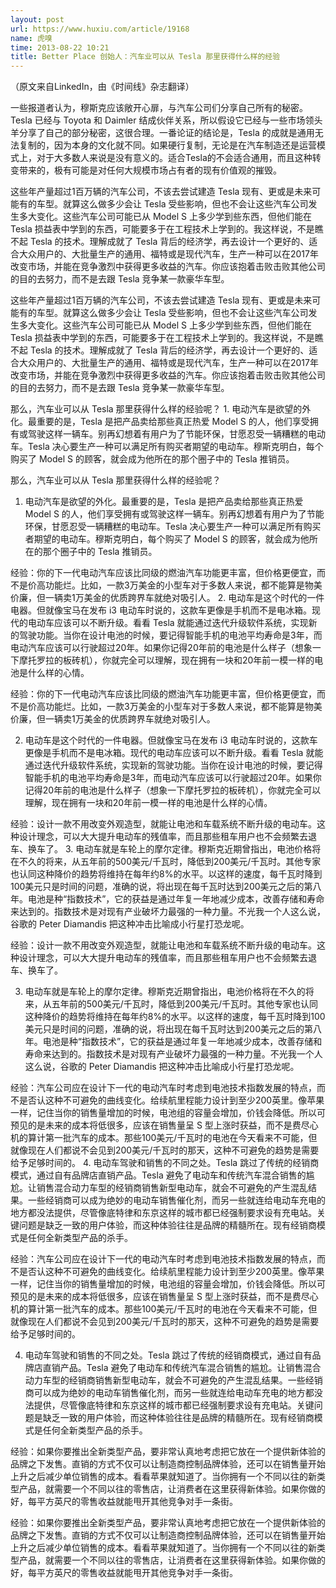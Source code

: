 ```yaml
---
layout: post
url: https://www.huxiu.com/article/19168
name: 虎嗅
time: 2013-08-22 10:21
title: Better Place 创始人：汽车业可以从 Tesla 那里获得什么样的经验
---
```

（原文来自LinkedIn，由《时间线》杂志翻译）

一些报道者认为，穆斯克应该敞开心扉，与汽车公司们分享自己所有的秘密。Tesla 已经与 Toyota 和 Daimler 结成伙伴关系，所以假设它已经与一些市场领头羊分享了自己的部分秘密，这很合理。一番论证的结论是，Tesla 的成就是通用无法复制的，因为本身的文化就不同。如果硬行复制，无论是在汽车制造还是运营模式上，对于大多数人来说是没有意义的。适合Tesla的不会适合通用，而且这种转变带来的，极有可能是对任何大规模市场占有者的现有价值观的摧毁。

这些年产量超过1百万辆的汽车公司，不该去尝试建造 Tesla 现有、更或是未来可能有的车型。就算这么做多少会让 Tesla 受些影响，但也不会让这些汽车公司发生多大变化。这些汽车公司可能已从 Model S 上多少学到些东西，但他们能在 Tesla 损益表中学到的东西，可能要多于在工程技术上学到的。我这样说，不是瞧不起 Tesla 的技术。理解成就了 Tesla 背后的经济学，再去设计一个更好的、适合大众用户的、大批量生产的通用、福特或是现代汽车，生产一种可以在2017年改变市场，并能在竞争激烈中获得更多收益的汽车。你应该抱着击败击败其他公司的目的去努力，而不是去跟 Tesla 竞争某一款豪华车型。

这些年产量超过1百万辆的汽车公司，不该去尝试建造 Tesla 现有、更或是未来可能有的车型。就算这么做多少会让 Tesla 受些影响，但也不会让这些汽车公司发生多大变化。这些汽车公司可能已从 Model S 上多少学到些东西，但他们能在 Tesla 损益表中学到的东西，可能要多于在工程技术上学到的。我这样说，不是瞧不起 Tesla 的技术。理解成就了 Tesla 背后的经济学，再去设计一个更好的、适合大众用户的、大批量生产的通用、福特或是现代汽车，生产一种可以在2017年改变市场，并能在竞争激烈中获得更多收益的汽车。你应该抱着击败击败其他公司的目的去努力，而不是去跟 Tesla 竞争某一款豪华车型。

那么，汽车业可以从 Tesla 那里获得什么样的经验呢？ 1. 电动汽车是欲望的外化。最重要的是，Tesla 是把产品卖给那些真正热爱 Model S 的人，他们享受拥有或驾驶这样一辆车。别再幻想着有用户为了节能环保，甘愿忍受一辆糟糕的电动车。Tesla 决心要生产一种可以满足所有购买者期望的电动车。穆斯克明白，每个购买了 Model S 的顾客，就会成为他所在的那个圈子中的 Tesla 推销员。

那么，汽车业可以从 Tesla 那里获得什么样的经验呢？

1. 电动汽车是欲望的外化。最重要的是，Tesla 是把产品卖给那些真正热爱 Model S 的人，他们享受拥有或驾驶这样一辆车。别再幻想着有用户为了节能环保，甘愿忍受一辆糟糕的电动车。Tesla 决心要生产一种可以满足所有购买者期望的电动车。穆斯克明白，每个购买了 Model S 的顾客，就会成为他所在的那个圈子中的 Tesla 推销员。

经验：你的下一代电动汽车应该比同级的燃油汽车功能更丰富，但价格更便宜，而不是价高功能烂。比如，一款3万美金的小型车对于多数人来说，都不能算是物美价廉，但一辆卖1万美金的优质跨界车就绝对吸引人。 2. 电动车是这个时代的一件电器。但就像宝马在发布 i3 电动车时说的，这款车更像是手机而不是电冰箱。现代的电动车应该可以不断升级。看看 Tesla 就能通过迭代升级软件系统，实现新的驾驶功能。当你在设计电池的时候，要记得智能手机的电池平均寿命是3年，而电动汽车应该可以行驶超过20年。如果你记得20年前的电池是什么样子（想象一下摩托罗拉的板砖机），你就完全可以理解，现在拥有一块和20年前一模一样的电池是什么样的心情。

经验：你的下一代电动汽车应该比同级的燃油汽车功能更丰富，但价格更便宜，而不是价高功能烂。比如，一款3万美金的小型车对于多数人来说，都不能算是物美价廉，但一辆卖1万美金的优质跨界车就绝对吸引人。

2. 电动车是这个时代的一件电器。但就像宝马在发布 i3 电动车时说的，这款车更像是手机而不是电冰箱。现代的电动车应该可以不断升级。看看 Tesla 就能通过迭代升级软件系统，实现新的驾驶功能。当你在设计电池的时候，要记得智能手机的电池平均寿命是3年，而电动汽车应该可以行驶超过20年。如果你记得20年前的电池是什么样子（想象一下摩托罗拉的板砖机），你就完全可以理解，现在拥有一块和20年前一模一样的电池是什么样的心情。

经验：设计一款不用改变外观造型，就能让电池和车载系统不断升级的电动车。这种设计理念，可以大大提升电动车的残值率，而且那些租车用户也不会频繁去退车、换车了。 3. 电动车就是车轮上的摩尔定律。穆斯克近期曾指出，电池价格将在不久的将来，从五年前的500美元/千瓦时，降低到200美元/千瓦时。其他专家也认同这种降价的趋势将维持在每年约8%的水平。以这样的速度，每千瓦时降到100美元只是时间的问题，准确的说，将出现在每千瓦时达到200美元之后的第八年。电池是种“指数技术”，它的获益是通过年复一年地减少成本，改善存储和寿命来达到的。指数技术是对现有产业破坏力最强的一种力量。不光我一个人这么说，谷歌的 Peter Diamandis 把这种冲击比喻成小行星打恐龙呢。

经验：设计一款不用改变外观造型，就能让电池和车载系统不断升级的电动车。这种设计理念，可以大大提升电动车的残值率，而且那些租车用户也不会频繁去退车、换车了。

3. 电动车就是车轮上的摩尔定律。穆斯克近期曾指出，电池价格将在不久的将来，从五年前的500美元/千瓦时，降低到200美元/千瓦时。其他专家也认同这种降价的趋势将维持在每年约8%的水平。以这样的速度，每千瓦时降到100美元只是时间的问题，准确的说，将出现在每千瓦时达到200美元之后的第八年。电池是种“指数技术”，它的获益是通过年复一年地减少成本，改善存储和寿命来达到的。指数技术是对现有产业破坏力最强的一种力量。不光我一个人这么说，谷歌的 Peter Diamandis 把这种冲击比喻成小行星打恐龙呢。

经验：汽车公司应在设计下一代的电动汽车时考虑到电池技术指数发展的特点，而不是否认这种不可避免的曲线变化。给续航里程能力设计到至少200英里。像苹果一样，记住当你的销售量增加的时候，电池组的容量会增加，价钱会降低。所以可预见的是未来的成本将低很多，应该在销售量呈 S 型上涨时获益，而不是费尽心机的算计第一批汽车的成本。那些100美元/千瓦时的电池在今天看来不可能，但就像现在人们都说不会见到200美元/千瓦时的那天，这种不可避免的趋势是需要给予足够时间的。 4. 电动车驾驶和销售的不同之处。Tesla 跳过了传统的经销商模式，通过自有品牌店直销产品。Tesla 避免了电动车和传统汽车混合销售的尴尬。让销售混合动力车型的经销商销售新型电动车，就会不可避免的产生混乱结果。一些经销商可以成为绝妙的电动车销售催化剂，而另一些就连给电动车充电的地方都没法提供，尽管像底特律和东京这样的城市都已经强制要求设有充电站。关键问题是缺乏一致的用户体验，而这种体验往往是品牌的精髓所在。现有经销商模式是任何全新类型产品的杀手。

经验：汽车公司应在设计下一代的电动汽车时考虑到电池技术指数发展的特点，而不是否认这种不可避免的曲线变化。给续航里程能力设计到至少200英里。像苹果一样，记住当你的销售量增加的时候，电池组的容量会增加，价钱会降低。所以可预见的是未来的成本将低很多，应该在销售量呈 S 型上涨时获益，而不是费尽心机的算计第一批汽车的成本。那些100美元/千瓦时的电池在今天看来不可能，但就像现在人们都说不会见到200美元/千瓦时的那天，这种不可避免的趋势是需要给予足够时间的。

4. 电动车驾驶和销售的不同之处。Tesla 跳过了传统的经销商模式，通过自有品牌店直销产品。Tesla 避免了电动车和传统汽车混合销售的尴尬。让销售混合动力车型的经销商销售新型电动车，就会不可避免的产生混乱结果。一些经销商可以成为绝妙的电动车销售催化剂，而另一些就连给电动车充电的地方都没法提供，尽管像底特律和东京这样的城市都已经强制要求设有充电站。关键问题是缺乏一致的用户体验，而这种体验往往是品牌的精髓所在。现有经销商模式是任何全新类型产品的杀手。

经验：如果你要推出全新类型产品，要非常认真地考虑把它放在一个提供新体验的品牌之下发售。直销的方式不仅可以让制造商控制品牌体验，还可以在销售量开始上升之后减少单位销售的成本。看看苹果就知道了。当你拥有一个不同以往的新类型产品，就需要一个不同以往的零售店，让消费者在这里获得新体验。如果你做的好，每平方英尺的零售收益就能甩开其他竞争对手一条街。

经验：如果你要推出全新类型产品，要非常认真地考虑把它放在一个提供新体验的品牌之下发售。直销的方式不仅可以让制造商控制品牌体验，还可以在销售量开始上升之后减少单位销售的成本。看看苹果就知道了。当你拥有一个不同以往的新类型产品，就需要一个不同以往的零售店，让消费者在这里获得新体验。如果你做的好，每平方英尺的零售收益就能甩开其他竞争对手一条街。

